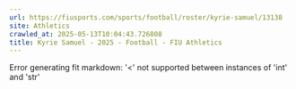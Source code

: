 ```yaml
---
url: https://fiusports.com/sports/football/roster/kyrie-samuel/13138
site: Athletics
crawled_at: 2025-05-13T10:04:43.726808
title: Kyrie Samuel - 2025 - Football - FIU Athletics
---
```


Error generating fit markdown: '<' not supported between instances of 'int' and 'str'